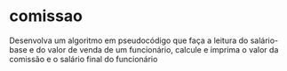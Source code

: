 # comissao
Desenvolva um algoritmo em pseudocódigo que faça a leitura do salário-base e do valor de venda de um funcionário, calcule e imprima o valor da comissão e o salário final do funcionário
